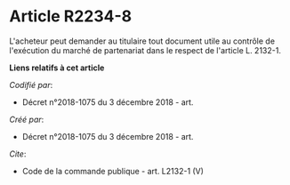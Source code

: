 # Article R2234-8

L'acheteur peut demander au titulaire tout document utile au contrôle de l'exécution du marché de partenariat dans le respect
de l'article L. 2132-1.

**Liens relatifs à cet article**

_Codifié par_:

  - Décret n°2018-1075 du 3 décembre 2018 - art.

_Créé par_:

  - Décret n°2018-1075 du 3 décembre 2018 - art.

_Cite_:

  - Code de la commande publique - art. L2132-1 (V)
